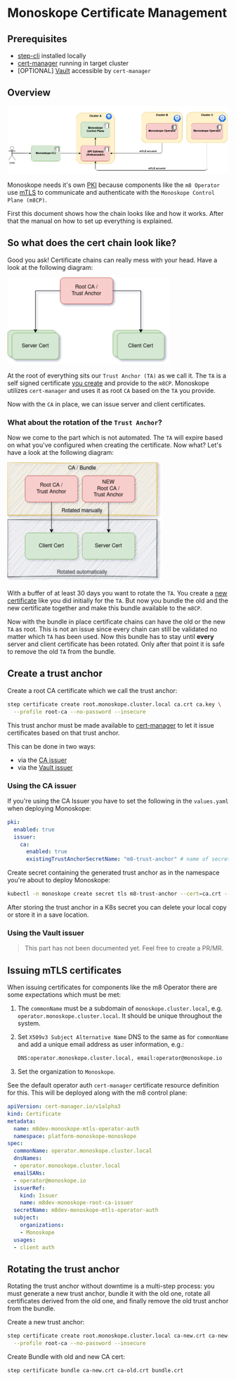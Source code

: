 # Monoskope Certificate Management

## Prerequisites

* [step-cli](https://smallstep.com/cli/) installed locally
* [cert-manager](https://cert-manager.io) running in target cluster
* [OPTIONAL] [Vault](https://www.vaultproject.io/) accessible by `cert-manager`

## Overview

![alt text](images/OperatorCommunication.png "Monoskope Operator Communication")

Monoskope needs it's own [PKI](https://en.wikipedia.org/wiki/Public_key_infrastructure) because components like the `m8 Operator` use [mTLS](https://en.wikipedia.org/wiki/Mutual_authentication) to communicate and authenticate with the `Monoskope Control Plane (m8CP)`.

First this document shows how the chain looks like and how it works.
After that the manual on how to set up everything is explained.

## So what does the cert chain look like?

Good you ask! Certificate chains can really mess with your head. Have a look at the following diagram:

![alt text](images/CertificateChain.png "Monoskope Certificate Chain")

At the root of everything sits our `Trust Anchor (TA)` as we call it.
The `TA` is a self signed certificate [you create](#create-a-trust-anchor) and provide to the `m8CP`.
Monoskope utilizes `cert-manager` and uses it as root `CA` based on the `TA` you provide.

Now with the `CA` in place, we can issue server and client certificates.

### What about the rotation of the `Trust Anchor`?

Now we come to the part which is not automated.
The `TA` will expire based on what you've configured when creating the certificate.
Now what? Let's have a look at the following diagram:

![alt text](images/CertificateChainTrustAnchorRotation.png "Monoskope Certificate Chain - Trust Anchor Rotation")

With a buffer of at least 30 days you want to rotate the `TA`.
You create a [new certificate](#rotating-the-trust-anchor) like you did initially for the `TA`.
But now you bundle the old and the new certificate together and make this bundle available to the `m8CP`.

Now with the bundle in place certificate chains can have the old or the new `TA` as root.
This is not an issue since every chain can still be validated no matter which `TA` has been used.
Now this bundle has to stay until **every** server and client certificate has been rotated. Only after that point it is safe to remove the old `TA` from the bundle.

## Create a trust anchor

Create a root CA certificate which we call the trust anchor:

```bash
step certificate create root.monoskope.cluster.local ca.crt ca.key \
  --profile root-ca --no-password --insecure
```

This trust anchor must be made available to [cert-manager](https://cert-manager.io) to let it issue certificates based on that trust anchor.

This can be done in two ways:

* via the [CA issuer](https://cert-manager.io/docs/configuration/ca/)
* via the [Vault issuer](https://cert-manager.io/docs/configuration/vault/)

### Using the CA issuer

If you're using the CA Issuer you have to set the following in the `values.yaml` when deploying Monoskope:

```yaml
pki:
  enabled: true
  issuer:
    ca:
      enabled: true
      existingTrustAnchorSecretName: "m8-trust-anchor" # name of secret in K8s where you have to provide the root ca
```

Create secret containing the generated trust anchor as in the namespace you're about to deploy Monoskope:

```bash
kubectl -n monoskope create secret tls m8-trust-anchor --cert=ca.crt --key=ca.key
```

After storing the trust anchor in a K8s secret you can delete your local copy or store it in a save location.

### Using the Vault issuer

> This part has not been documented yet. Feel free to create a PR/MR.

## Issuing mTLS certificates

When issuing certificates for components like the m8 Operator there are some expectations which must be met:

1. The `commonName` must be a subdomain of `monoskope.cluster.local`, e.g. `operator.monoskope.cluster.local`. It should be unique throughout the system.
1. Set `X509v3 Subject Alternative Name` DNS to the same as for `commonName` and add a unique email address as user information, e.g.:

    ```bash
    DNS:operator.monoskope.cluster.local, email:operator@monoskope.io
    ```

1. Set the organization to `Monoskope`.

See the default operator auth `cert-manager` certificate resource definition for this.
This will be deployed along with the m8 control plane:

```yaml
apiVersion: cert-manager.io/v1alpha3
kind: Certificate
metadata:
  name: m8dev-monoskope-mtls-operator-auth
  namespace: platform-monoskope-monoskope
spec:
  commonName: operator.monoskope.cluster.local
  dnsNames:
  - operator.monoskope.cluster.local
  emailSANs:
  - operator@monoskope.io
  issuerRef:
    kind: Issuer
    name: m8dev-monoskope-root-ca-issuer
  secretName: m8dev-monoskope-mtls-operator-auth
  subject:
    organizations:
    - Monoskope
  usages:
  - client auth
```

## Rotating the trust anchor

Rotating the trust anchor without downtime is a multi-step process:
you must generate a new trust anchor, bundle it with the old one, rotate all certificates derived from the old one, and finally remove the old trust anchor from the bundle.

Create a new trust anchor:

```bash
step certificate create root.monoskope.cluster.local ca-new.crt ca-new.key \
  --profile root-ca --no-password --insecure
```

Create Bundle with old and new CA cert:

```bash
step certificate bundle ca-new.crt ca-old.crt bundle.crt
```
